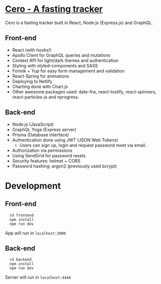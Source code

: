 # [Cero - A fasting tracker](https://cero.netlify.com/)

Cero is a fasting tracker built in React, Node.js (Express.js) and GraphQL.

## Front-end

* React (with hooks!)
* Apollo Client for GraphQL queries and mutations
* Context API for light/dark themes and authentication
* Styling with styled-components and SASS
* Formik + Yup for easy form management and validation
* React-Spring for animations
* Deploying to Netlify
* Charting done with Chart.js
* Other awesome packages used: date-fns, react-tostify, react-spinners, react-particles-js and nprogress.

## Back-end

* Node.js (JavaScript)
* GraphQL Yoga (Express server)
* Prisma (Database interface)
* Authentication done using JWT (JSON Web Tokens)
  - Users can sign up, login and request password reset via email.
* Authorization via permissions
* Using SendGrid for password resets
* Security features: helmet + CORS
* Password hashing: argon2 (previously used bcrypt)

# Development

## Front-end

```
  cd frontend
  npm install
  npm run dev
```

App will run in `localhost:3000`

## Back-end

```
  cd backend
  npm install
  npm run dev
```

Server will run in `localhost:4444`
